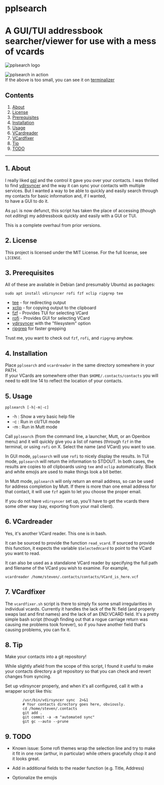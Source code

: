 pplsearch
==========

# A GUI/TUI addressbook searcher/viewer for use with a mess of vcards

![pplsearch logo](https://raw.githubusercontent.com/uriel1998/ppl_virdirsyncer_addysearch/master/pplsearch-open-graph.png "logo")

![pplsearch in action](https://raw.githubusercontent.com/uriel1998/ppl_virdirsyncer_addysearch/master/example.gif "qi in action")  
If the above is too small, you can see it on [terminalizer](https://terminalizer.com/view/5253cd694217) 

## Contents
 1. [About](#1-about)
 2. [License](#2-license)
 3. [Prerequisites](#3-prerequisites)
 4. [Installation](#4-installation)
 5. [Usage](#5-usage)
 6. [VCardreader](#6-vcardreader)
 7. [VCardfixer](#7-vcardfixer)
 8. [Tip](#8-tip)
 9. [TODO](#9-todo)

***
## 1. About 

I really liked [ppl](https://web.archive.org/web/20170610235714/http://ppladdressbook.org/) and the control it 
gave you over your contacts. I was thrilled to find [vdirsyncer](https://github.com/pimutils/vdirsyncer) 
and the way it can sync your contacts with multiple services. But I wanted a way to be able to 
quickly and easily search through my contacts for basic information and, if I wanted,  
to have a GUI to do it. 

As `ppl` is now defunct, this script has taken the place of accessing (though 
not *editing*) my addressbook quickly and easily with a GUI or TUI.

This is a complete overhaul from prior versions.

## 2. License

This project is licensed under the MIT License. For the full license, see `LICENSE`.

## 3. Prerequisites

All of these are available in Debian (and presumably Ubuntu) as packages:

`sudo apt install vdirsyncer rofi fzf xclip ripgrep tee`

* [tee](https://www.computerhope.com/unix/utee.htm) - for redirecting output
* [xclip](https://github.com/astrand/xclip) - for copying output to the clipboard
* [fzf](https://github.com/junegunn/fzf) - Provides TUI for selecting VCard
* [rofi](https://github.com/davatorium/rofi) - Provides GUI for selecting VCard
* [vdirsyncer](https://github.com/pimutils/vdirsyncer) with the "filesystem" option
* [ripgrep](https://github.com/BurntSushi/ripgrep) for faster grepping

Trust me, you want to check out `fzf`, `rofi`, and `ripgrep` anyhow.

## 4. Installation

Place `pplsearch` and `vcardreader` in the same directory somewhere in your PATH.  
If your VCards are somewhere other than `$HOME/.contacts/contacts` you will 
need to edit line 14 to reflect the location of your contacts.


## 5. Usage

`pplsearch [-h|-m|-c]`

* -h : Show a very basic help file
* -c : Run in cli/TUI mode 
* -m : Run in Mutt mode

Call `pplsearch` (from the command line, a launcher, Mutt, or an Openbox menu) 
and it will quickly give you a list of names (through `fzf` in the terminal, or 
using `rofi` on X. Select the name (and VCard) you want to use.

In GUI mode, `pplsearch` will use `rofi` to nicely display the results. In 
TUI mode, `pplsearch` will return the information to STDOUT.  In both cases, 
the results are copies to *all* clipboards using `tee` and `xclip` automatically.
Black and white emojis are used to make things look a bit better.

In Mutt mode, `pplsearch` will only return an email address, so can be used 
for address completion by Mutt. If there is more than one email address for 
that contact, it will use `fzf` again to let you choose the proper email.

If you do not have `vdirsyncer` set up, you'll have to get the vcards 
there some other way (say, exporting from your mail client).

## 6. VCardreader

Yes, it's another VCard reader. This one is in bash. 

It can be sourced to provide the function `read_vcard`. If sourced to provide 
this function, it expects the variable `$SelectedVcard` to point to the VCard 
you want to read. 

It can also be used as a standalone VCard reader by specifying the full path and 
filename of the VCard you wish to examine. For example,

`vcardreader /home/steven/.contacts/contacts/VCard_is_here.vcf`

## 7. VCardfixer

The `vcardfixer.sh` script is there to simply fix some small irregularities 
in individual vcards. Currently it handles the lack of the N: field (and 
properly swaps last and first names) and the lack of an END:VCARD field. 
It's a pretty simple bash script (though finding out that a rogue carriage 
return was causing me problems took forever), so if you have another field 
that's causing problems, you can fix it.

## 8. Tip

Make your contacts into a git repository!

While slightly afield from the scope of this script, I found it useful to 
make your contacts directory a git repository so that you can check and revert 
changes from syncing.  

Set up vdirsyncer properly, and when it's all configured, call it with a wrapper 
script like this:

```
		/usr/bin/vdirsyncer sync  2>&1
        # Your contacts directory goes here, obviously.
        cd /home/steven/.contacts
        git add .
        git commit -a -m "automated sync"
        git gc --auto --prune
```

## 9. TODO

* Known issue: Some rofi themes wrap the selection line and try to make it fit 
in one row (arthur, in particular) while others gracefully chop it and it looks 
great. 

* Add in additional fields to the reader function (e.g. Title, Address)
* Optionalize the emojis
